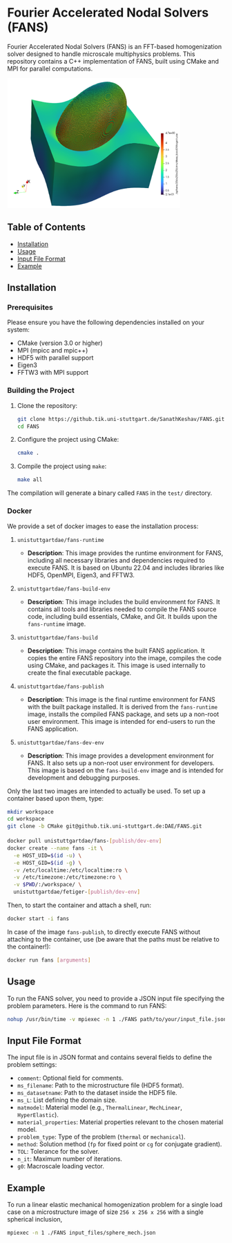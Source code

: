 # Fourier Accelerated Nodal Solvers (FANS)

Fourier Accelerated Nodal Solvers (FANS) is an FFT-based homogenization solver designed to handle microscale multiphysics problems. This repository contains a C++ implementation of FANS, built using CMake and MPI for parallel computations.

<img src="test/FANS_example.png" alt="Example Image" width="400" height="300">

## Table of Contents

- [Installation](#installation)
- [Usage](#usage)
- [Input File Format](#input-file-format)
- [Example](#example)

## Installation

### Prerequisites

Please ensure you have the following dependencies installed on your system:

- CMake (version 3.0 or higher)
- MPI (mpicc and mpic++)
- HDF5 with parallel support
- Eigen3
- FFTW3 with MPI support

### Building the Project

1. Clone the repository:
    ```sh
    git clone https://github.tik.uni-stuttgart.de/SanathKeshav/FANS.git
    cd FANS
    ```
2. Configure the project using CMake:
    ```sh
    cmake .
    ```

3. Compile the project using `make`:
    ```sh
    make all
    ```

The compilation will generate a binary called `FANS` in the `test/` directory.

### Docker
We provide a set of docker images to ease the installation process:
1. `unistuttgartdae/fans-runtime`
   - **Description**: This image provides the runtime environment for FANS, including all necessary libraries and dependencies required to execute FANS. It is based on Ubuntu 22.04 and includes libraries like HDF5, OpenMPI, Eigen3, and FFTW3.

2. `unistuttgartdae/fans-build-env`
   - **Description**: This image includes the build environment for FANS. It contains all tools and libraries needed to compile the FANS source code, including build essentials, CMake, and Git. It builds upon the `fans-runtime` image.

3. `unistuttgartdae/fans-build`
   - **Description**: This image contains the built FANS application. It copies the entire FANS repository into the image, compiles the code using CMake, and packages it. This image is used internally to create the final executable package.

4. `unistuttgartdae/fans-publish`
   - **Description**: This image is the final runtime environment for FANS with the built package installed. It is derived from the `fans-runtime` image, installs the compiled FANS package, and sets up a non-root user environment. This image is intended for end-users to run the FANS application.

5. `unistuttgartdae/fans-dev-env`
   - **Description**: This image provides a development environment for FANS. It also sets up a non-root user environment for developers. This image is based on the `fans-build-env` image and is intended for development and debugging purposes.

Only the last two images are intended to actually be used. To set up a container based upon them, type:
```bash
mkdir workspace
cd workspace
git clone -b CMake git@github.tik.uni-stuttgart.de:DAE/FANS.git

docker pull unistuttgartdae/fans-[publish/dev-env]
docker create --name fans -it \
  -e HOST_UID=$(id -u) \
  -e HOST_GID=$(id -g) \
  -v /etc/localtime:/etc/localtime:ro \
  -v /etc/timezone:/etc/timezone:ro \
  -v $PWD/:/workspace/ \
  unistuttgartdae/fetiger-[publish/dev-env]
```

Then, to start the container and attach a shell, run:
```bash
docker start -i fans
```

In case of the image `fans-publish`, to directly execute FANS without attaching to the container, use (be aware that the paths must be relative to the container!):
```bash
docker run fans [arguments]
```

## Usage

To run the FANS solver, you need to provide a JSON input file specifying the problem parameters. Here is the command to run FANS:

```sh
nohup /usr/bin/time -v mpiexec -n 1 ./FANS path/to/your/input_file.json &
```

## Input File Format

The input file is in JSON format and contains several fields to define the problem settings:
- `comment`: Optional field for comments.
- `ms_filename`: Path to the microstructure file (HDF5 format).
- `ms_datasetname`: Path to the dataset inside the HDF5 file.
- `ms_L`: List defining the domain size.
- `matmodel`: Material model (e.g., `ThermalLinear`, `MechLinear`, `HyperElastic`).
- `material_properties`: Material properties relevant to the chosen material model.
- `problem_type`: Type of the problem (`thermal` or `mechanical`).
- `method`: Solution method (`fp` for fixed point or `cg` for conjugate gradient).
- `TOL`: Tolerance for the solver.
- `n_it`: Maximum number of iterations.
- `g0`: Macroscale loading vector.

## Example

To run a linear elastic mechanical homogenization problem for a single load case on a microstructure image of size `256 x 256 x 256` with a single spherical inclusion,

```sh
mpiexec -n 1 ./FANS input_files/sphere_mech.json
```



